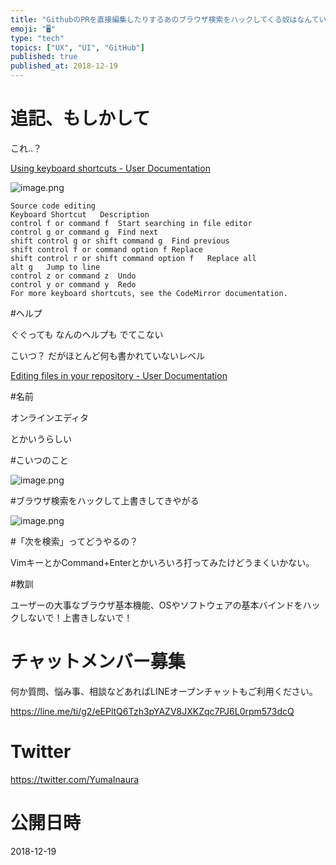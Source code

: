 ```yaml
---
title: "GithubのPRを直接編集したりするあのブラウザ検索をハックしてくる奴はなんていうの？ヘルプは？ショートカットは？"
emoji: "🖥"
type: "tech"
topics: ["UX", "UI", "GitHub"]
published: true
published_at: 2018-12-19
---
```



# 追記、もしかして

これ‥？

[Using keyboard shortcuts - User Documentation](https://help.github.com/articles/using-keyboard-shortcuts/)

![image.png](https://qiita-image-store.s3.amazonaws.com/0/89618/ec94865c-233c-6dc9-6f6a-d9f60499887d.png)


```
Source code editing
Keyboard Shortcut	Description
control f or command f	Start searching in file editor
control g or command g	Find next
shift control g or shift command g	Find previous
shift control f or command option f	Replace
shift control r or shift command option f	Replace all
alt g	Jump to line
control z or command z	Undo
control y or command y	Redo
For more keyboard shortcuts, see the CodeMirror documentation.
```

#ヘルプ

ぐぐっても
なんのヘルプも
でてこない

こいつ？ だがほとんど何も書かれていないレベル

[Editing files in your repository - User Documentation](https://help.github.com/articles/editing-files-in-your-repository/)

#名前

オンラインエディタ

とかいうらしい

#こいつのこと

![image.png](https://qiita-image-store.s3.amazonaws.com/0/89618/8ef3cc02-eab3-1961-af9f-af09711ca8c2.png)

#ブラウザ検索をハックして上書きしてきやがる

![image.png](https://qiita-image-store.s3.amazonaws.com/0/89618/e572a1ec-8bec-0aac-a59a-a5591a652e70.png)

#「次を検索」ってどうやるの？

VimキーとかCommand+Enterとかいろいろ打ってみたけどうまくいかない。

#教訓

ユーザーの大事なブラウザ基本機能、OSやソフトウェアの基本バインドをハックしないで！上書きしないで！








<!-- Update From Qiita API -->

# チャットメンバー募集


何か質問、悩み事、相談などあればLINEオープンチャットもご利用ください。

https://line.me/ti/g2/eEPltQ6Tzh3pYAZV8JXKZqc7PJ6L0rpm573dcQ





# Twitter


https://twitter.com/YumaInaura


<!-- Update From Qiita API -->



# 公開日時

2018-12-19
